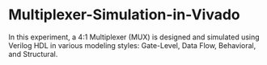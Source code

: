 # Multiplexer-Simulation-in-Vivado
In this experiment, a 4:1 Multiplexer (MUX) is designed and simulated using Verilog HDL in various modeling styles: Gate-Level, Data Flow, Behavioral, and Structural.
